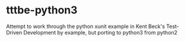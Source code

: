 tttbe-python3
=============

Attempt to work through the python xunit example in Kent Beck's Test-Driven Development by example, but porting to python3 from python2
